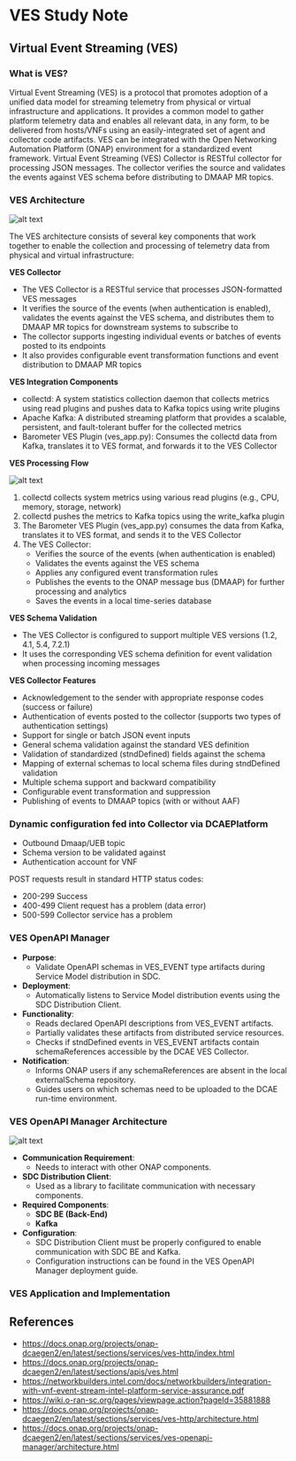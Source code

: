 # VES Study Note
## Virtual Event Streaming (VES)
### What is VES?
Virtual Event Streaming (VES) is a protocol that promotes adoption of a unified data model for streaming telemetry from physical or virtual infrastructure and applications. It provides a common model to gather platform telemetry data and enables all relevant data, in any form, to be delivered from hosts/VNFs using an easily-integrated set of agent and collector code artifacts. VES can be integrated with the Open Networking Automation Platform (ONAP) environment for a standardized event framework.
Virtual Event Streaming (VES) Collector is RESTful collector for processing JSON messages. The collector verifies the source and validates the events against VES schema before distributing to DMAAP MR topics.

### VES Architecture

![alt text](image-2.png)

The VES architecture consists of several key components that work together to enable the collection and processing of telemetry data from physical and virtual infrastructure:

**VES Collector**
- The VES Collector is a RESTful service that processes JSON-formatted VES messages
- It verifies the source of the events (when authentication is enabled), validates the events against the VES schema, and distributes them to DMAAP MR topics for downstream systems to subscribe to
- The collector supports ingesting individual events or batches of events posted to its endpoints
- It also provides configurable event transformation functions and event distribution to DMAAP MR topics

**VES Integration Components**
- collectd: A system statistics collection daemon that collects metrics using read plugins and pushes data to Kafka topics using write plugins
- Apache Kafka: A distributed streaming platform that provides a scalable, persistent, and fault-tolerant buffer for the collected metrics
- Barometer VES Plugin (ves_app.py): Consumes the collectd data from Kafka, translates it to VES format, and forwards it to the VES Collector

**VES Processing Flow**

![alt text](image-1.png)

1. collectd collects system metrics using various read plugins (e.g., CPU, memory, storage, network)
2. collectd pushes the metrics to Kafka topics using the write_kafka plugin
3. The Barometer VES Plugin (ves_app.py) consumes the data from Kafka, translates it to VES format, and sends it to the VES Collector
4. The VES Collector:
   - Verifies the source of the events (when authentication is enabled)
   - Validates the events against the VES schema
   - Applies any configured event transformation rules
   - Publishes the events to the ONAP message bus (DMAAP) for further processing and analytics
   - Saves the events in a local time-series database

**VES Schema Validation**
- The VES Collector is configured to support multiple VES versions (1.2, 4.1, 5.4, 7.2.1)
- It uses the corresponding VES schema definition for event validation when processing incoming messages

**VES Collector Features**
- Acknowledgement to the sender with appropriate response codes (success or failure)
- Authentication of events posted to the collector (supports two types of authentication settings)
- Support for single or batch JSON event inputs
- General schema validation against the standard VES definition
- Validation of standardized (stndDefined) fields against the schema
- Mapping of external schemas to local schema files during stndDefined validation
- Multiple schema support and backward compatibility
- Configurable event transformation and suppression
- Publishing of events to DMAAP topics (with or without AAF)

### Dynamic configuration fed into Collector via DCAEPlatform
* Outbound Dmaap/UEB topic
* Schema version to be validated against
* Authentication account for VNF

POST requests result in standard HTTP status codes:
* 200-299 Success
* 400-499 Client request has a problem (data error)
* 500-599 Collector service has a problem

### VES OpenAPI Manager
- **Purpose**:
  - Validate OpenAPI schemas in VES_EVENT type artifacts during Service Model distribution in SDC.
- **Deployment**:
  - Automatically listens to Service Model distribution events using the SDC Distribution Client.
- **Functionality**:
  - Reads declared OpenAPI descriptions from VES_EVENT artifacts.
  - Partially validates these artifacts from distributed service resources.
  - Checks if stndDefined events in VES_EVENT artifacts contain schemaReferences accessible by the DCAE VES Collector.
- **Notification**:
  - Informs ONAP users if any schemaReferences are absent in the local externalSchema repository.
  - Guides users on which schemas need to be uploaded to the DCAE run-time environment.

### VES OpenAPI Manager Architecture

![alt text](image.png)

- **Communication Requirement**:
  - Needs to interact with other ONAP components.
- **SDC Distribution Client**:
  - Used as a library to facilitate communication with necessary components.
- **Required Components**:
  - **SDC BE (Back-End)**
  - **Kafka**
- **Configuration**:
  - SDC Distribution Client must be properly configured to enable communication with SDC BE and Kafka.
  - Configuration instructions can be found in the VES OpenAPI Manager deployment guide.

### VES Application and Implementation

## References
* https://docs.onap.org/projects/onap-dcaegen2/en/latest/sections/services/ves-http/index.html
* https://docs.onap.org/projects/onap-dcaegen2/en/latest/sections/apis/ves.html
* https://networkbuilders.intel.com/docs/networkbuilders/integration-with-vnf-event-stream-intel-platform-service-assurance.pdf
* https://wiki.o-ran-sc.org/pages/viewpage.action?pageId=35881888
* https://docs.onap.org/projects/onap-dcaegen2/en/latest/sections/services/ves-http/architecture.html
* https://docs.onap.org/projects/onap-dcaegen2/en/latest/sections/services/ves-openapi-manager/architecture.html